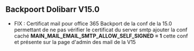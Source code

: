 
## Backpoort Dolibarr V15.0
- FIX : Certificat mail pour office 365 
Backport de la conf de la 15.0 permettant de ne pas vérifier le certificat du server smtp
ajouter la conf caché **MAIN_MAIL_EMAIL_SMTP_ALLOW_SELF_SIGNED = 1**
cette conf et présente sur la page d'admin des mail de la V15

